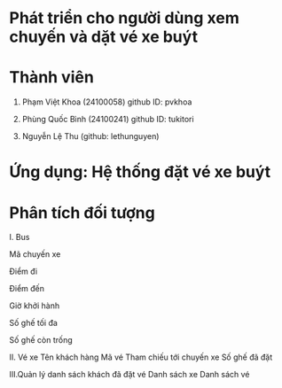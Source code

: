 # Phát triển cho người dùng xem chuyến và dặt vé xe buýt

# Thành viên
1. Phạm Việt Khoa (24100058)
   github ID: pvkhoa
   
3. Phùng Quốc Bình (24100241)
   github ID: tukitori
   
5. Nguyễn Lệ Thu (github: lethunguyen)
# Ứng dụng: Hệ thống đặt vé xe buýt


# Phân tích đối tượng
I. Bus

Mã chuyến xe

Điểm đi

Điểm đến

Giờ khởi hành

Số ghế tối đa

Số ghế còn trống

II. Vé xe
Tên khách hàng
Mã vé
Tham chiếu tới chuyến xe
Số ghế đã đặt

III.Quản lý danh sách khách đã đặt vé
Danh sách xe 
Danh sách vé
